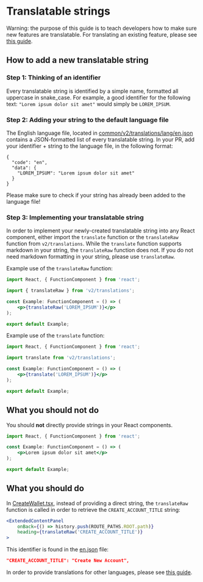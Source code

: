 # Translatable strings

Warning: the purpose of this guide is to teach developers how to make sure new features are translatable. For translating an existing feature, please see [this guide](https://github.com/MyCryptoHQ/MyCrypto/wiki/Contributing-%E2%80%90-Providing-Translations).

## How to add a new translatable string

### Step 1: Thinking of an identifier

Every translatable string is identified by a simple name, formatted all uppercase in snake_case. For example, a good identifier for the following text: 
`"Lorem ipsum dolor sit amet"` would simply be `LOREM_IPSUM`. 

### Step 2: Adding your string to the default language file

The English language file, located in [common/v2/translations/lang/en.json](https://github.com/MyCryptoHQ/MyCrypto/blob/master/common/v2/translations/lang/en.json) contains a JSON-formatted list of every translatable string. In your PR, add your identifier + string to the language file, in the following format: 
```
{
  "code": "en",
  "data": {
    "LOREM_IPSUM": "Lorem ipsum dolor sit amet"
  }
}
```

Please make sure to check if your string has already been added to the language file!

### Step 3: Implementing your translatable string

In order to implement your newly-created translatable string into any React component, either import the `translate` function or the `translateRaw` function from `v2/translations`. While the `translate` function supports markdown in your string, the `translateRaw` function does not. If you do not need markdown formatting in your string, please use `translateRaw`.

Example use of the `translateRaw` function:
```jsx
import React, { FunctionComponent } from 'react';

import { translateRaw } from 'v2/translations';

const Example: FunctionComponent = () => (
    <p>{translateRaw('LOREM_IPSUM')}</p>
);

export default Example;
```

Example use of the `translate` function:

```jsx
import React, { FunctionComponent } from 'react';

import translate from 'v2/translations';

const Example: FunctionComponent = () => (
    <p>{translate('LOREM_IPSUM')}</p>
);

export default Example;
```


## What you should **not** do


You should **not** directly provide strings in your React components. 
```jsx
import React, { FunctionComponent } from 'react';

const Example: FunctionComponent = () => (
    <p>Lorem ipsum dolor sit amet</p>
);

export default Example;
```

## What you **should** do
In [CreateWallet.tsx](https://github.com/MyCryptoHQ/MyCrypto/blob/master/common/v2/features/CreateWallet/CreateWallet.tsx#L70), instead of providing a direct string, the `translateRaw` function is called in order to retrieve the `CREATE_ACCOUNT_TITLE` string:
```jsx
<ExtendedContentPanel
    onBack={() => history.push(ROUTE_PATHS.ROOT.path)}
    heading={translateRaw('CREATE_ACCOUNT_TITLE')}
>
```

This identifier is found in the [en.json](https://github.com/MyCryptoHQ/MyCrypto/blob/master/common/v2/translations/lang/en.json#L422) file:


```json
"CREATE_ACCOUNT_TITLE": "Create New Account",
```

In order to provide translations for other languages, please see [this guide](https://github.com/MyCryptoHQ/MyCrypto/wiki/Contributing-%E2%80%90-Providing-Translations).